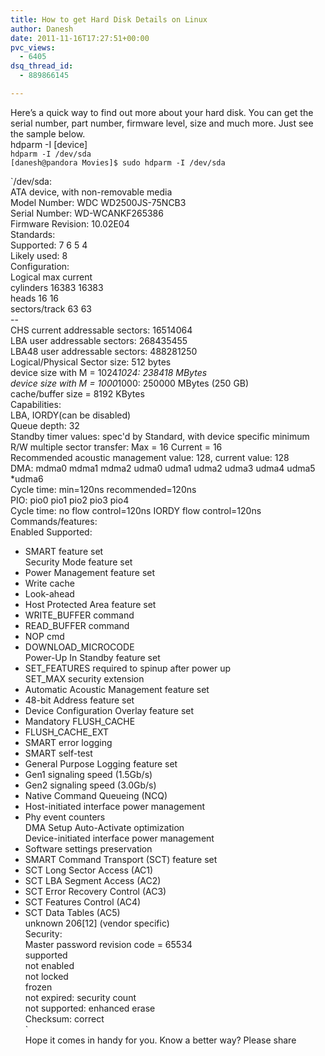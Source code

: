 ```yaml
---
title: How to get Hard Disk Details on Linux
author: Danesh
date: 2011-11-16T17:27:51+00:00
pvc_views:
  - 6405
dsq_thread_id:
  - 889866145

---
```

Here&#8217;s a quick way to find out more about your hard disk. You can get the serial number, part number, firmware level, size and much more. Just see the sample below.  
hdparm -I [device]  
`hdparm -I /dev/sda`  
`[danesh@pandora Movies]$ sudo hdparm -I /dev/sda`

`/dev/sda:<br />
ATA device, with non-removable media<br />
Model Number: WDC WD2500JS-75NCB3<br />
Serial Number: WD-WCANKF265386<br />
Firmware Revision: 10.02E04<br />
Standards:<br />
Supported: 7 6 5 4<br />
Likely used: 8<br />
Configuration:<br />
Logical max current<br />
cylinders 16383 16383<br />
heads 16 16<br />
sectors/track 63 63<br />
--<br />
CHS current addressable sectors: 16514064<br />
LBA user addressable sectors: 268435455<br />
LBA48 user addressable sectors: 488281250<br />
Logical/Physical Sector size: 512 bytes<br />
device size with M = 1024*1024: 238418 MBytes<br />
device size with M = 1000*1000: 250000 MBytes (250 GB)<br />
cache/buffer size = 8192 KBytes<br />
Capabilities:<br />
LBA, IORDY(can be disabled)<br />
Queue depth: 32<br />
Standby timer values: spec'd by Standard, with device specific minimum<br />
R/W multiple sector transfer: Max = 16 Current = 16<br />
Recommended acoustic management value: 128, current value: 128<br />
DMA: mdma0 mdma1 mdma2 udma0 udma1 udma2 udma3 udma4 udma5 *udma6<br />
Cycle time: min=120ns recommended=120ns<br />
PIO: pio0 pio1 pio2 pio3 pio4<br />
Cycle time: no flow control=120ns IORDY flow control=120ns<br />
Commands/features:<br />
Enabled Supported:<br />
* SMART feature set<br />
Security Mode feature set<br />
* Power Management feature set<br />
* Write cache<br />
* Look-ahead<br />
* Host Protected Area feature set<br />
* WRITE_BUFFER command<br />
* READ_BUFFER command<br />
* NOP cmd<br />
* DOWNLOAD_MICROCODE<br />
Power-Up In Standby feature set<br />
* SET_FEATURES required to spinup after power up<br />
SET_MAX security extension<br />
* Automatic Acoustic Management feature set<br />
* 48-bit Address feature set<br />
* Device Configuration Overlay feature set<br />
* Mandatory FLUSH_CACHE<br />
* FLUSH_CACHE_EXT<br />
* SMART error logging<br />
* SMART self-test<br />
* General Purpose Logging feature set<br />
* Gen1 signaling speed (1.5Gb/s)<br />
* Gen2 signaling speed (3.0Gb/s)<br />
* Native Command Queueing (NCQ)<br />
* Host-initiated interface power management<br />
* Phy event counters<br />
DMA Setup Auto-Activate optimization<br />
Device-initiated interface power management<br />
* Software settings preservation<br />
* SMART Command Transport (SCT) feature set<br />
* SCT Long Sector Access (AC1)<br />
* SCT LBA Segment Access (AC2)<br />
* SCT Error Recovery Control (AC3)<br />
* SCT Features Control (AC4)<br />
* SCT Data Tables (AC5)<br />
unknown 206[12] (vendor specific)<br />
Security:<br />
Master password revision code = 65534<br />
supported<br />
not enabled<br />
not locked<br />
frozen<br />
not expired: security count<br />
not supported: enhanced erase<br />
Checksum: correct<br />
`  
Hope it comes in handy for you. Know a better way? Please share
